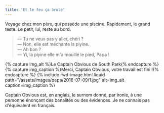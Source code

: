 ```yaml
---
title: 'Et le feu ça brule'
---
```


Voyage chez mon père, qui possède une piscine. Rapidement, le grand teste. Le petit, lui, reste au bord.

<!-- more -->

> — Tu ne veux pas y aller, chéri ?  
> — Non, elle est méchante la piyine.  
> — Ah bon ?  
> — Yi, la piyine elle m'a mouillé le pied, Papa !

{% capture img_alt %}Le Captain Obvious de South Park{% endcapture %} {% capture img_caption %}Merci, <span lang="en">Captain Obvious</span>, votre travail est fini !{% endcapture %} {% include rwd-image.html.liquid
path="/assets/images/papa/2016-07-09/1.jpg"
alt=img_alt
caption=img_caption
%}

<span lang="en">Captain Obvious</span> est, en anglais, le surnom donné, par ironie, à une personne énonçant des banalités ou des évidences. Je ne connais pas d'équivalent en français.
